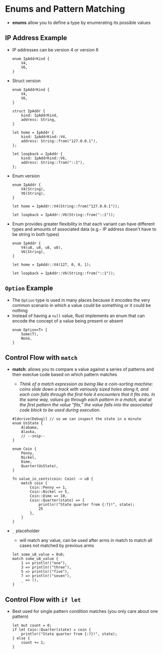 # Enums and Pattern Matching
* **enums** allow you to define a type by enumerating its possible values

## IP Address Example
* IP addresses can be version 4 or version 6
    ```
    enum IpAddrKind { 
        V4,
        V6,
    }
    ```
* Struct version
    ```
    enum IpAddrKind {
        V4,
        V6,
    }

    struct IpAddr {
        kind: IpAddrKind,
        address: String,
    }

    let home = IpAddr {
        kind: IpAddrKind::V4,
        address: String::from("127.0.0.1"),
    };

    let loopback = IpAddr {
        kind: IpAddrKind::V6,
        address: String::from("::1"),
    };
    ```
* Enum version
    ```
    enum IpAddr {
        V4(String),
        V6(String),
    }

    let home = IpAddr::V4(String::from("127.0.0.1"));

    let loopback = IpAddr::V6(String::from("::1"));
    ```
* Enum provides greater flexibility in that each variant can have different types and amounts of associated data (e.g.- IP address doesn't have to be string in both types)
    ```
    enum IpAddr {
        V4(u8, u8, u8, u8),
        V6(String),
    }

    let home = IpAddr::V4(127, 0, 0, 1);

    let loopback = IpAddr::V6(String::from("::1"));
    ```
## `Option` Example
* The `Option` type is used in many places because it encodes the very common scenario in which a value could be something or it could be nothing
* Instead of having a `null` value, Rust implements an enum that can encode the concept of a value being present or absent
    ```
    enum Option<T> {
        Some(T),
        None,
    }
    ```

## Control Flow with `match`
* **match**: allows you to compare a value against a series of patterns and then exectue code based on which pattern matches
    * _Think of a match expression as being like a coin-sorting machine: coins slide down a track with variously sized holes along it, and each coin falls through the first hole it encounters that it fits into. In the same way, values go through each pattern in a match, and at the first pattern the value “fits,” the value falls into the associated code block to be used during execution._

    ```
    #[derive(Debug)] // so we can inspect the state in a minute
    enum UsState {
        Alabama,
        Alaska,
        // --snip--
    }

    enum Coin {
        Penny,
        Nickel,
        Dime,
        Quarter(UsState),
    }

    fn value_in_cents(coin: Coin) -> u8 {
        match coin {
            Coin::Penny => 1,
            Coin::Nickel => 5,
            Coin::Dime => 10,
            Coin::Quarter(state) => {
                println!("State quarter from {:?}!", state);
                25
            },
        }
    }
    ```
* `_` placeholder
    * will match any value, can be used after arms in match to match all cases not matched by previous arms
    ```
    let some_u8_value = 0u8;
    match some_u8_value {
        1 => println!("one"),
        3 => println!("three"),
        5 => println!("five"),
        7 => println!("seven"),
        _ => (),
    }
    ```

## Control Flow with `if let`
* Best used for single pattern condition matches (you only care about one pattern)
    ```
    let mut count = 0;
    if let Coin::Quarter(state) = coin {
        println!("State quarter from {:?}!", state);
    } else {
        count += 1;
    }
    ```
